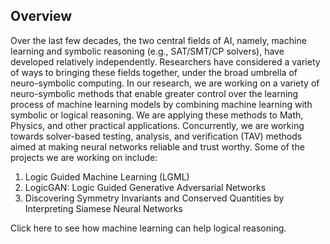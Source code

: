 ## Overview

Over the last few decades, the two central fields of AI, namely, machine learning and symbolic reasoning (e.g., SAT/SMT/CP solvers), have developed relatively independently. Researchers have considered a variety of ways to bringing these fields together, under the broad umbrella of neuro-symbolic computing. In our research, we are working on a variety of neuro-symbolic methods that enable greater control over the learning process of machine learning models by combining machine learning with symbolic or logical reasoning. We are applying these methods to Math, Physics, and other practical applications. Concurrently, we are working towards solver-based testing, analysis, and verification (TAV) methods aimed at making neural networks reliable and trust worthy. Some of the projects we are working on include:

1. Logic Guided Machine Learning (LGML)
2. LogicGAN: Logic Guided Generative Adversarial Networks
3. Discovering Symmetry Invariants and Conserved Quantities by Interpreting Siamese Neural Networks


Click here to see how machine learning can help logical reasoning.

